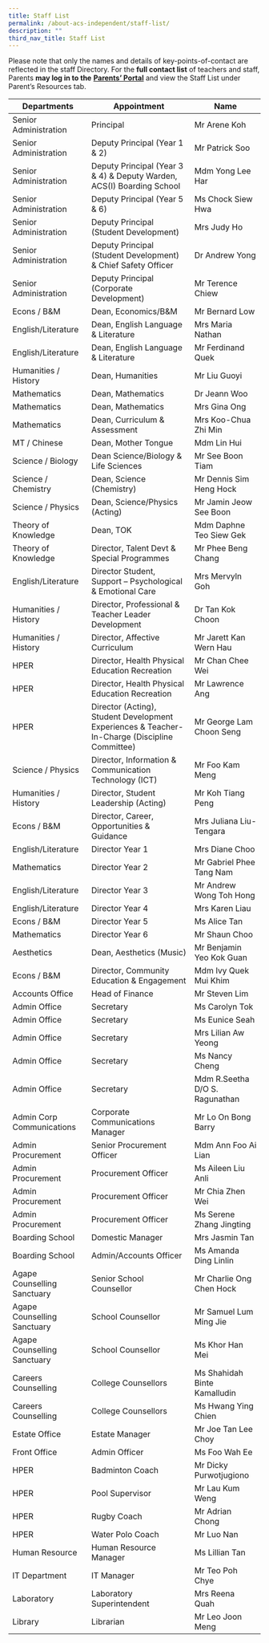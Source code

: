 ```yaml
---
title: Staff List
permalink: /about-acs-independent/staff-list/
description: ""
third_nav_title: Staff List
---
```

Please note that only the names and details of key-points-of-contact are reflected in the staff Directory. For the **full contact list** of teachers and staff, Parents **may log in to the** [**Parents’ Portal**](http://lms.acsindep.edu.sg/ACSIndep/logon_new.aspx?type=parents) and view the Staff List under Parent’s Resources tab.

| Departments | Appointment | Name |
| --- | --- | --- |
| Senior Administration | Principal | Mr Arene Koh |
| Senior Administration | Deputy Principal (Year 1 & 2) | Mr Patrick Soo |
| Senior Administration | Deputy Principal (Year 3 & 4) & Deputy Warden, ACS(I) Boarding School | Mdm Yong Lee Har |
| Senior Administration | Deputy Principal (Year 5 & 6) | Ms Chock Siew Hwa |
| Senior Administration | Deputy Principal (Student Development) | Mrs Judy Ho |
| Senior Administration | Deputy Principal (Student Development) & Chief Safety Officer | Dr Andrew Yong |
| Senior Administration | Deputy Principal (Corporate Development) | Mr Terence Chiew |
| Econs / B&M | Dean, Economics/B&M | Mr Bernard Low |
| English/Literature | Dean, English Language & Literature | Mrs Maria Nathan |
| English/Literature | Dean, English Language & Literature | Mr Ferdinand Quek |
| Humanities / History | Dean, Humanities | Mr Liu Guoyi |
| Mathematics | Dean, Mathematics | Dr Jeann Woo |
| Mathematics | Dean, Mathematics | Mrs Gina Ong |
| Mathematics | Dean, Curriculum & Assessment | Mrs Koo-Chua Zhi Min |
| MT / Chinese | Dean, Mother Tongue | Mdm Lin Hui |
| Science / Biology | Dean Science/Biology & Life Sciences | Mr See Boon Tiam |
| Science / Chemistry | Dean, Science (Chemistry) | Mr Dennis Sim Heng Hock |
| Science / Physics | Dean, Science/Physics (Acting) | Mr Jamin Jeow See Boon |
| Theory of Knowledge | Dean, TOK | Mdm Daphne Teo Siew Gek |
| Theory of Knowledge | Director, Talent Devt & Special Programmes | Mr Phee Beng Chang |
| English/Literature | Director Student, Support – Psychological & Emotional Care | Mrs Mervyln Goh |
| Humanities / History | Director, Professional & Teacher Leader Development | Dr Tan Kok Choon |
| Humanities / History | Director, Affective Curriculum | Mr Jarett Kan Wern Hau |
| HPER | Director, Health Physical Education Recreation | Mr Chan Chee Wei |
| HPER | Director, Health Physical Education Recreation | Mr Lawrence Ang |
| HPER | Director (Acting), Student Development Experiences & Teacher-In-Charge (Discipline Committee) | Mr George Lam Choon Seng |
| Science / Physics | Director, Information & Communication Technology (ICT) | Mr Foo Kam Meng |
| Humanities / History | Director, Student Leadership (Acting) | Mr Koh Tiang Peng |
| Econs / B&M | Director, Career, Opportunities & Guidance | Mrs Juliana Liu-Tengara |
| English/Literature | Director Year 1 | Mrs Diane Choo |
| Mathematics | Director Year 2 | Mr Gabriel Phee Tang Nam |
| English/Literature | Director Year 3 | Mr Andrew Wong Toh Hong |
| English/Literature | Director Year 4 | Mrs Karen Liau |
| Econs / B&M | Director Year 5 | Ms Alice Tan |
| Mathematics | Director Year 6 | Mr Shaun Choo |
| Aesthetics | Dean, Aesthetics (Music) | Mr Benjamin Yeo Kok Guan |
| Econs / B&M | Director, Community Education & Engagement | Mdm Ivy Quek Mui Khim |
| Accounts Office | Head of Finance | Mr Steven Lim |
| Admin Office | Secretary | Ms Carolyn Tok |
| Admin Office | Secretary | Ms Eunice Seah |
| Admin Office | Secretary | Mrs Lilian Aw Yeong |
| Admin Office | Secretary | Ms Nancy Cheng |
| Admin Office | Secretary | Mdm R.Seetha D/O S. Ragunathan |
| Admin Corp Communications | Corporate Communications Manager | Mr Lo On Bong Barry |
| Admin Procurement | Senior Procurement Officer | Mdm Ann Foo Ai Lian |
| Admin Procurement | Procurement Officer | Ms Aileen Liu Anli |
| Admin Procurement | Procurement Officer | Mr Chia Zhen Wei |
| Admin Procurement | Procurement Officer | Ms Serene Zhang Jingting|
| Boarding School | Domestic Manager | Mrs Jasmin Tan |
| Boarding School | Admin/Accounts Officer | Ms Amanda Ding Linlin |
| Agape Counselling Sanctuary | Senior School Counsellor | Mr Charlie Ong Chen Hock |
| Agape Counselling Sanctuary | School Counsellor | Mr Samuel Lum Ming Jie |
| Agape Counselling Sanctuary | School Counsellor | Ms Khor Han Mei |
| Careers Counselling | College Counsellors | Ms Shahidah Binte Kamalludin |
| Careers Counselling | College Counsellors | Ms Hwang Ying Chien |
| Estate Office | Estate Manager | Mr Joe Tan Lee Choy |
| Front Office | Admin Officer | Ms Foo Wah Ee |
| HPER | Badminton Coach | Mr Dicky Purwotjugiono |
| HPER | Pool Supervisor | Mr Lau Kum Weng |
| HPER | Rugby Coach | Mr Adrian Chong |
| HPER | Water Polo Coach | Mr Luo Nan |
| Human Resource | Human Resource Manager | Ms Lillian Tan |
| IT Department | IT Manager | Mr Teo Poh Chye |
| Laboratory | Laboratory Superintendent | Mrs Reena Quah |
| Library | Librarian | Mr Leo Joon Meng |